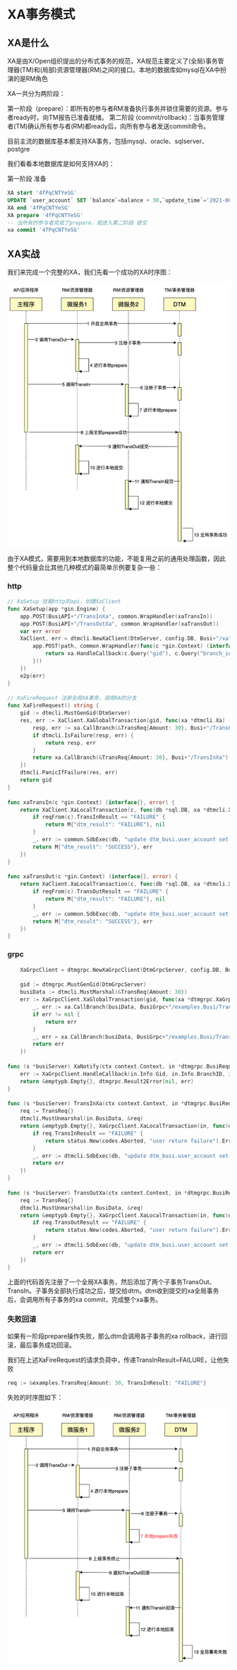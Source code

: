# XA事务模式

## XA是什么

XA是由X/Open组织提出的分布式事务的规范，XA规范主要定义了(全局)事务管理器(TM)和(局部)资源管理器(RM)之间的接口。本地的数据库如mysql在XA中扮演的是RM角色

XA一共分为两阶段：

第一阶段（prepare）：即所有的参与者RM准备执行事务并锁住需要的资源。参与者ready时，向TM报告已准备就绪。
第二阶段 (commit/rollback)：当事务管理者(TM)确认所有参与者(RM)都ready后，向所有参与者发送commit命令。

目前主流的数据库基本都支持XA事务，包括mysql、oracle、sqlserver、postgre

我们看看本地数据库是如何支持XA的：

第一阶段 准备

``` sql
XA start '4fPqCNTYeSG'
UPDATE `user_account` SET `balance`=balance + 30,`update_time`='2021-06-09 11:50:42.438' WHERE user_id = '1'
XA end '4fPqCNTYeSG'
XA prepare '4fPqCNTYeSG'
-- 当所有的参与者完成了prepare，就进入第二阶段 提交
xa commit '4fPqCNTYeSG'
```

## XA实战

我们来完成一个完整的XA，我们先看一个成功的XA时序图：

![xa_normal](../imgs/xa_normal.jpg)

由于XA模式，需要用到本地数据库的功能，不能复用之前的通用处理函数，因此整个代码量会比其他几种模式的最简单示例要复杂一些：

### http

``` go
// XaSetup 挂载http的api，创建XaClient
func XaSetup(app *gin.Engine) {
	app.POST(BusiAPI+"/TransInXa", common.WrapHandler(xaTransIn))
	app.POST(BusiAPI+"/TransOutXa", common.WrapHandler(xaTransOut))
	var err error
	XaClient, err = dtmcli.NewXaClient(DtmServer, config.DB, Busi+"/xa", func(path string, xa *dtmcli.XaClient) {
		app.POST(path, common.WrapHandler(func(c *gin.Context) (interface{}, error) {
			return xa.HandleCallback(c.Query("gid"), c.Query("branch_id"), c.Query("action"))
		}))
	})
	e2p(err)
}

// XaFireRequest 注册全局XA事务，调用XA的分支
func XaFireRequest() string {
	gid := dtmcli.MustGenGid(DtmServer)
	res, err := XaClient.XaGlobalTransaction(gid, func(xa *dtmcli.Xa) (interface{}, error) {
		resp, err := xa.CallBranch(&TransReq{Amount: 30}, Busi+"/TransOutXa")
		if dtmcli.IsFailure(resp, err) {
			return resp, err
		}
		return xa.CallBranch(&TransReq{Amount: 30}, Busi+"/TransInXa")
	})
	dtmcli.PanicIfFailure(res, err)
	return gid
}

func xaTransIn(c *gin.Context) (interface{}, error) {
	return XaClient.XaLocalTransaction(c, func(db *sql.DB, xa *dtmcli.Xa) (interface{}, error) {
		if reqFrom(c).TransInResult == "FAILURE" {
			return M{"dtm_result": "FAILURE"}, nil
		}
		_, err := common.SdbExec(db, "update dtm_busi.user_account set balance=balance+? where user_id=?", reqFrom(c).Amount, 2)
		return M{"dtm_result": "SUCCESS"}, err
	})
}

func xaTransOut(c *gin.Context) (interface{}, error) {
	return XaClient.XaLocalTransaction(c, func(db *sql.DB, xa *dtmcli.Xa) (interface{}, error) {
		if reqFrom(c).TransOutResult == "FAILURE" {
			return M{"dtm_result": "FAILURE"}, nil
		}
		_, err := common.SdbExec(db, "update dtm_busi.user_account set balance=balance-? where user_id=?", reqFrom(c).Amount, 1)
		return M{"dtm_result": "SUCCESS"}, err
	})
}
```

### grpc

``` go
	XaGrpcClient = dtmgrpc.NewXaGrpcClient(DtmGrpcServer, config.DB, BusiGrpc+"/examples.Busi/XaNotify")

	gid := dtmgrpc.MustGenGid(DtmGrpcServer)
	busiData := dtmcli.MustMarshal(&TransReq{Amount: 30})
	err := XaGrpcClient.XaGlobalTransaction(gid, func(xa *dtmgrpc.XaGrpc) error {
		_, err := xa.CallBranch(busiData, BusiGrpc+"/examples.Busi/TransOutXa")
		if err != nil {
			return err
		}
		_, err = xa.CallBranch(busiData, BusiGrpc+"/examples.Busi/TransInXa")
		return err
	})

func (s *busiServer) XaNotify(ctx context.Context, in *dtmgrpc.BusiRequest) (*emptypb.Empty, error) {
	err := XaGrpcClient.HandleCallback(in.Info.Gid, in.Info.BranchID, in.Info.BranchType)
	return &emptypb.Empty{}, dtmgrpc.Result2Error(nil, err)
}

func (s *busiServer) TransInXa(ctx context.Context, in *dtmgrpc.BusiRequest) (*emptypb.Empty, error) {
	req := TransReq{}
	dtmcli.MustUnmarshal(in.BusiData, &req)
	return &emptypb.Empty{}, XaGrpcClient.XaLocalTransaction(in, func(db *sql.DB, xa *dtmgrpc.XaGrpc) error {
		if req.TransInResult == "FAILURE" {
			return status.New(codes.Aborted, "user return failure").Err()
		}
		_, err := dtmcli.SdbExec(db, "update dtm_busi.user_account set balance=balance+? where user_id=?", req.Amount, 2)
		return err
	})
}

func (s *busiServer) TransOutXa(ctx context.Context, in *dtmgrpc.BusiRequest) (*emptypb.Empty, error) {
	req := TransReq{}
	dtmcli.MustUnmarshal(in.BusiData, &req)
	return &emptypb.Empty{}, XaGrpcClient.XaLocalTransaction(in, func(db *sql.DB, xa *dtmgrpc.XaGrpc) error {
		if req.TransOutResult == "FAILURE" {
			return status.New(codes.Aborted, "user return failure").Err()
		}
		_, err := dtmcli.SdbExec(db, "update dtm_busi.user_account set balance=balance-? where user_id=?", req.Amount, 1)
		return err
	})
}

```

上面的代码首先注册了一个全局XA事务，然后添加了两个子事务TransOut、TransIn。子事务全部执行成功之后，提交给dtm。dtm收到提交的xa全局事务后，会调用所有子事务的xa commit，完成整个xa事务。

### 失败回滚

如果有一阶段prepare操作失败，那么dtm会调用各子事务的xa rollback，进行回滚，最后事务成功回滚。

我们在上述XaFireRequest的请求负荷中，传递TransInResult=FAILURE，让他失败

``` go
req := &examples.TransReq{Amount: 30, TransInResult: "FAILURE"}
```

失败的时序图如下：

![xa_rollback](../imgs/xa_rollback.jpg)


